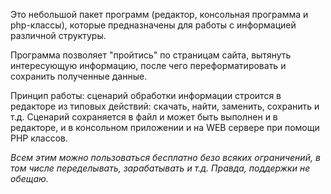 Это небольшой пакет программ (редактор, консольная программа и php-классы), которые предназначены для работы с информацией различной структуры.

Программа позволяет "пройтись" по страницам сайта, вытянуть интересующую информацию, после чего переформатировать и сохранить полученные данные.

Принцип работы: сценарий обработки информации строится в редакторе из типовых действий: скачать, найти, заменить, сохранить и т.д. Сценарий сохраняется в файл и может быть выполнен и в редакторе, и в консольном приложении и на WEB сервере при помощи PHP классов.

_Всем этим можно пользоваться бесплатно безо всяких ограничений, в том числе переделывать, зарабатывать и т.д. Правда, поддержки не обещаю._